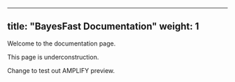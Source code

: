 
---
title: "BayesFast Documentation"
weight: 1
---

Welcome to the documentation page. 

This page is underconstruction.

Change to test out AMPLIFY preview.

